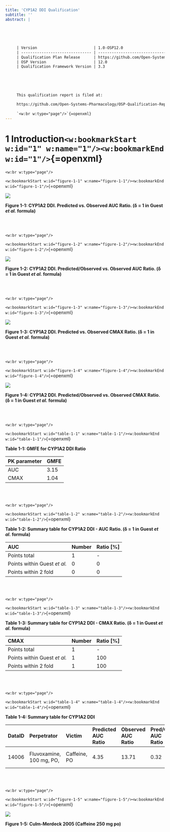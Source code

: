```yaml
---
title: 'CYP1A2 DDI Qualification'
subtitle: ''
abstract: | 
	 
	 
	 
	 
	 
	 | Version                         | 1.0-OSP12.0                                                   |
	 | ------------------------------- | ------------------------------------------------------------ |
	 | Qualification Plan Release      | https://github.com/Open-Systems-Pharmacology/Qualification-DDI-CYP1A2/releases/tag/v1.0 |
	 | OSP Version                     | 12.0                                                          |
	 | Qualification Framework Version | 3.3                                                          |
	 
	 
	 
	 
	 
	 This qualification report is filed at:
	 
	 https://github.com/Open-Systems-Pharmacology/OSP-Qualification-Reports
	 
	 `<w:br w:type="page"/>`{=openxml}
---
```






# 1 Introduction`<w:bookmarkStart w:id="1" w:name="1"/><w:bookmarkEnd w:id="1"/>`{=openxml}


                   


```{=openxml}
<w:br w:type="page"/>
```

`<w:bookmarkStart w:id="figure-1-1" w:name="figure-1-1"/><w:bookmarkEnd w:id="figure-1-1"/>`{=openxml}

![](images/001_section_1/DDIRatio_1_ddi_ratio_plot_AUC_predictedVsObserved.png)



**Figure 1-1: CYP1A2 DDI.  Predicted vs. Observed AUC Ratio. (&delta; = 1 in Guest *et al.* formula)**


<br>
<br>


```{=openxml}
<w:br w:type="page"/>
```

`<w:bookmarkStart w:id="figure-1-2" w:name="figure-1-2"/><w:bookmarkEnd w:id="figure-1-2"/>`{=openxml}

![](images/001_section_1/DDIRatio_1_ddi_ratio_plot_AUC_residualsVsObserved.png)



**Figure 1-2: CYP1A2 DDI.  Predicted/Observed vs. Observed AUC Ratio. (&delta; = 1 in Guest *et al.* formula)**


<br>
<br>


```{=openxml}
<w:br w:type="page"/>
```

`<w:bookmarkStart w:id="figure-1-3" w:name="figure-1-3"/><w:bookmarkEnd w:id="figure-1-3"/>`{=openxml}

![](images/001_section_1/DDIRatio_1_ddi_ratio_plot_CMAX_predictedVsObserved.png)



**Figure 1-3: CYP1A2 DDI.  Predicted vs. Observed CMAX Ratio. (&delta; = 1 in Guest *et al.* formula)**


<br>
<br>


```{=openxml}
<w:br w:type="page"/>
```

`<w:bookmarkStart w:id="figure-1-4" w:name="figure-1-4"/><w:bookmarkEnd w:id="figure-1-4"/>`{=openxml}

![](images/001_section_1/DDIRatio_1_ddi_ratio_plot_CMAX_residualsVsObserved.png)



**Figure 1-4: CYP1A2 DDI.  Predicted/Observed vs. Observed CMAX Ratio. (&delta; = 1 in Guest *et al.* formula)**


<br>
<br>


```{=openxml}
<w:br w:type="page"/>
```

`<w:bookmarkStart w:id="table-1-1" w:name="table-1-1"/><w:bookmarkEnd w:id="table-1-1"/>`{=openxml}

**Table 1-1: GMFE for CYP1A2 DDI Ratio**


|PK parameter |GMFE |
|:------------|:----|
|AUC          |3.15 |
|CMAX         |1.04 |


<br>
<br>


```{=openxml}
<w:br w:type="page"/>
```

`<w:bookmarkStart w:id="table-1-2" w:name="table-1-2"/><w:bookmarkEnd w:id="table-1-2"/>`{=openxml}

**Table 1-2: Summary table for CYP1A2 DDI - AUC Ratio. (&delta; = 1 in Guest *et al.* formula)**


|AUC                          |Number |Ratio [%] |
|:----------------------------|:------|:---------|
|Points total                 |1      |-        |
|Points within Guest *et al.* |0      |0         |
|Points within 2 fold         |0      |0         |


<br>
<br>


```{=openxml}
<w:br w:type="page"/>
```

`<w:bookmarkStart w:id="table-1-3" w:name="table-1-3"/><w:bookmarkEnd w:id="table-1-3"/>`{=openxml}

**Table 1-3: Summary table for CYP1A2 DDI - CMAX Ratio. (&delta; = 1 in Guest *et al.* formula)**


|CMAX                         |Number |Ratio [%] |
|:----------------------------|:------|:---------|
|Points total                 |1      |-        |
|Points within Guest *et al.* |1      |100       |
|Points within 2 fold         |1      |100       |


<br>
<br>


```{=openxml}
<w:br w:type="page"/>
```

`<w:bookmarkStart w:id="table-1-4" w:name="table-1-4"/><w:bookmarkEnd w:id="table-1-4"/>`{=openxml}

**Table 1-4: Summary table for CYP1A2 DDI**


|DataID |Perpetrator              |Victim       |Predicted AUC Ratio |Observed AUC Ratio |Pred/Obs AUC Ratio |Predicted CMAX Ratio |Observed CMAX Ratio |Pred/Obs CMAX Ratio |Reference        |
|:------|:------------------------|:------------|:-------------------|:------------------|:------------------|:--------------------|:-------------------|:-------------------|:----------------|
|14006  |Fluvoxamine, 100 mg, PO, |Caffeine, PO |4.35                |13.71              |0.32               |1.34                 |1.40                |0.96                |Culm-Merdek 2005 |


<br>
<br>


```{=openxml}
<w:br w:type="page"/>
```

`<w:bookmarkStart w:id="figure-1-5" w:name="figure-1-5"/><w:bookmarkEnd w:id="figure-1-5"/>`{=openxml}

![](images/001_section_1/comparison_time_profile_Culm_Merdeck_2005__Caffeine_250_mg_po__1.png)



**Figure 1-5: Culm-Merdeck 2005 (Caffeine 250 mg po)**


<br>
<br>


